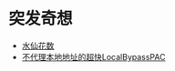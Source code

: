 # 突发奇想

- [水仙花数](https://github.com/wefio/inspiration/blob/main/%E6%B0%B4%E4%BB%99%E8%8A%B1%E6%95%B0.md)
- [不代理本地地址的超快LocalBypassPAC](https://github.com/wefio/inspiration/blob/main/LocalBypassPAC)
